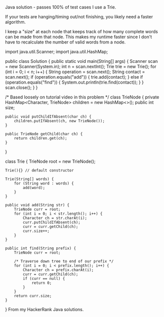 Java solution - passes 100% of test cases
I use a Trie.

If your tests are hanging/timing out/not finishing, you likely need a faster algorithm.

I keep a "size" at each node that keeps track of how many complete words can be made from that node. This makes my runtime faster since I don't have to recalculate the number of valid words from a node.

import java.util.Scanner;
import java.util.HashMap;

public class Solution {
    public static void main(String[] args) {
        Scanner scan = new Scanner(System.in);
        int n = scan.nextInt();
        Trie trie = new Trie();
        for (int i = 0; i < n; i++) {
            String operation = scan.next();
            String contact   = scan.next();
            if (operation.equals("add")) {
                trie.add(contact);
            } else if (operation.equals("find")) {
                System.out.println(trie.find(contact));
            }
        }
        scan.close();
    }
}

/* Based loosely on tutorial video in this problem */
class TrieNode {
    private HashMap<Character, TrieNode> children = new HashMap<>();
    public int size;

    public void putChildIfAbsent(char ch) {
        children.putIfAbsent(ch, new TrieNode());
    }

    public TrieNode getChild(char ch) {
        return children.get(ch);
    }
}

class Trie {
    TrieNode root = new TrieNode();

    Trie(){} // default constructor

    Trie(String[] words) {
        for (String word : words) {
            add(word);
        }
    }

    public void add(String str) {
        TrieNode curr = root;
        for (int i = 0; i < str.length(); i++) {
            Character ch = str.charAt(i);
            curr.putChildIfAbsent(ch);
            curr = curr.getChild(ch);
            curr.size++;
        }
    }

    public int find(String prefix) {
        TrieNode curr = root;

        /* Traverse down tree to end of our prefix */
        for (int i = 0; i < prefix.length(); i++) {
            Character ch = prefix.charAt(i);
            curr = curr.getChild(ch);
            if (curr == null) {
                return 0;
            }
        }
        return curr.size;
    }
}
From my HackerRank Java solutions.

